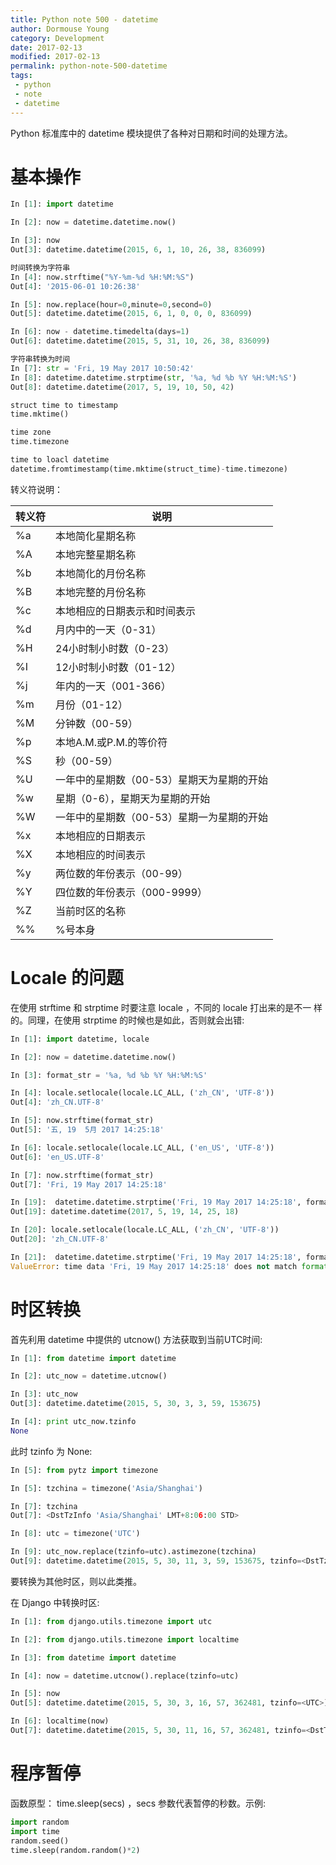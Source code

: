 ```yaml
---
title: Python note 500 - datetime
author: Dormouse Young
category: Development
date: 2017-02-13
modified: 2017-02-13
permalink: python-note-500-datetime
tags:
 - python
 - note
 - datetime
---
```


Python 标准库中的 datetime 模块提供了各种对日期和时间的处理方法。

# 基本操作

```python
In [1]: import datetime

In [2]: now = datetime.datetime.now()

In [3]: now
Out[3]: datetime.datetime(2015, 6, 1, 10, 26, 38, 836099)

时间转换为字符串
In [4]: now.strftime("%Y-%m-%d %H:%M:%S")
Out[4]: '2015-06-01 10:26:38'

In [5]: now.replace(hour=0,minute=0,second=0)
Out[5]: datetime.datetime(2015, 6, 1, 0, 0, 0, 836099)

In [6]: now - datetime.timedelta(days=1)
Out[6]: datetime.datetime(2015, 5, 31, 10, 26, 38, 836099)

字符串转换为时间
In [7]: str = 'Fri, 19 May 2017 10:50:42'
In [8]: datetime.datetime.strptime(str, '%a, %d %b %Y %H:%M:%S')
Out[8]: datetime.datetime(2017, 5, 19, 10, 50, 42)

struct time to timestamp
time.mktime()

time zone
time.timezone

time to loacl datetime
datetime.fromtimestamp(time.mktime(struct_time)-time.timezone)
```

<!-- more -->
转义符说明：

转义符        |说明   
------------- |-------------------------------------------
%a            |本地简化星期名称
%A            |本地完整星期名称
%b            |本地简化的月份名称
%B            |本地完整的月份名称
%c            |本地相应的日期表示和时间表示
%d            |月内中的一天（0-31）
%H            |24小时制小时数（0-23）
%I            |12小时制小时数（01-12）
%j            |年内的一天（001-366）
%m            |月份（01-12）
%M            |分钟数（00-59）
%p            |本地A.M.或P.M.的等价符
%S            |秒（00-59）
%U            |一年中的星期数（00-53）星期天为星期的开始
%w            |星期（0-6），星期天为星期的开始
%W            |一年中的星期数（00-53）星期一为星期的开始
%x            |本地相应的日期表示
%X            |本地相应的时间表示
%y            |两位数的年份表示（00-99）
%Y            |四位数的年份表示（000-9999）
%Z            |当前时区的名称
%%            |%号本身

# Locale 的问题

在使用 strftime 和 strptime 时要注意 locale ，不同的 locale
打出来的是不一 样的。同理，在使用 strptime 的时候也是如此，否则就会出错:

```python
In [1]: import datetime, locale

In [2]: now = datetime.datetime.now()

In [3]: format_str = '%a, %d %b %Y %H:%M:%S'

In [4]: locale.setlocale(locale.LC_ALL, ('zh_CN', 'UTF-8'))
Out[4]: 'zh_CN.UTF-8'

In [5]: now.strftime(format_str)
Out[5]: '五, 19  5月 2017 14:25:18'

In [6]: locale.setlocale(locale.LC_ALL, ('en_US', 'UTF-8'))
Out[6]: 'en_US.UTF-8'

In [7]: now.strftime(format_str)
Out[7]: 'Fri, 19 May 2017 14:25:18'

In [19]:  datetime.datetime.strptime('Fri, 19 May 2017 14:25:18', format_str)
Out[19]: datetime.datetime(2017, 5, 19, 14, 25, 18)

In [20]: locale.setlocale(locale.LC_ALL, ('zh_CN', 'UTF-8'))
Out[20]: 'zh_CN.UTF-8'

In [21]:  datetime.datetime.strptime('Fri, 19 May 2017 14:25:18', format_str)
ValueError: time data 'Fri, 19 May 2017 14:25:18' does not match format '%a, %d %b %Y %H:%M:%S'
```

# 时区转换

首先利用 datetime 中提供的 utcnow() 方法获取到当前UTC时间:

```python
In [1]: from datetime import datetime

In [2]: utc_now = datetime.utcnow()

In [3]: utc_now
Out[3]: datetime.datetime(2015, 5, 30, 3, 3, 59, 153675)

In [4]: print utc_now.tzinfo
None
```

此时 tzinfo 为 None:

```python
In [5]: from pytz import timezone

In [5]: tzchina = timezone('Asia/Shanghai')

In [7]: tzchina
Out[7]: <DstTzInfo 'Asia/Shanghai' LMT+8:06:00 STD>

In [8]: utc = timezone('UTC')

In [9]: utc_now.replace(tzinfo=utc).astimezone(tzchina)
Out[9]: datetime.datetime(2015, 5, 30, 11, 3, 59, 153675, tzinfo=<DstTzInfo 'Asia/Shanghai' CST+8:00:00 STD>)
```

要转换为其他时区，则以此类推。

在 Django 中转换时区:

```python
In [1]: from django.utils.timezone import utc

In [2]: from django.utils.timezone import localtime

In [3]: from datetime import datetime

In [4]: now = datetime.utcnow().replace(tzinfo=utc)

In [5]: now
Out[5]: datetime.datetime(2015, 5, 30, 3, 16, 57, 362481, tzinfo=<UTC>)

In [6]: localtime(now)
Out[7]: datetime.datetime(2015, 5, 30, 11, 16, 57, 362481, tzinfo=<DstTzInfo 'Asia/Shanghai' CST+8:00:00 STD>)
```

# 程序暂停

函数原型： time.sleep(secs) ，secs 参数代表暂停的秒数。示例:

```python
import random
import time
random.seed()
time.sleep(random.random()*2)
```
